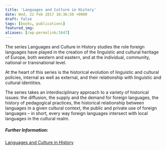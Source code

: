 ```yaml
---
title: 'Languages and Culture in History'
date: Wed, 22 Feb 2017 10:36:50 +0000
draft: false
tags: [books, publications]
featured_img: 
aliases: [/wp-permalink/1647]
---
```


<div class="entry-post">The series Languages and Culture in History studies the role foreign languages have played in the creation of the linguistic and cultural heritage of Europe, both western and eastern, and at the individual, community, national or transnational level.

At the heart of this series is the historical evolution of linguistic and cultural policies, internal as well as external, and their relationship with linguistic and cultural identities.

The series takes an interdisciplinary approach to a variety of historical issues: the diffusion, the supply and the demand for foreign languages, the history of pedagogical practices, the historical relationship between languages in a given cultural context, the public and private use of foreign languages – in short, every way foreign languages intersect with local languages in the cultural realm.
<h5>Further Information:</h5>
<a href="http://en.aup.nl/series/languages-and-culture-in-history">Languages and Culture in History</a></div>
